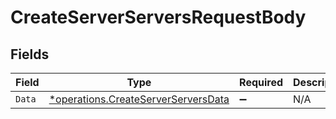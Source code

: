 # CreateServerServersRequestBody


## Fields

| Field                                                                                     | Type                                                                                      | Required                                                                                  | Description                                                                               |
| ----------------------------------------------------------------------------------------- | ----------------------------------------------------------------------------------------- | ----------------------------------------------------------------------------------------- | ----------------------------------------------------------------------------------------- |
| `Data`                                                                                    | [*operations.CreateServerServersData](../../models/operations/createserverserversdata.md) | :heavy_minus_sign:                                                                        | N/A                                                                                       |